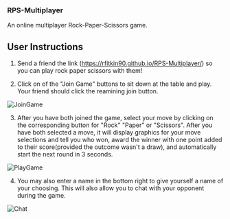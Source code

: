 ### RPS-Multiplayer

An online multiplayer Rock-Paper-Scissors game.

## User Instructions

1. Send a friend the link (https://rfitkin90.github.io/RPS-Multiplayer/) so you can play rock paper scissors with them!

2. Click on of the "Join Game" buttons to sit down at the table and play. Your friend should click the reamining join button.

![JoinGame](https://puu.sh/CKMVM.png)

3. After you have both joined the game, select your move by clicking on the corresponding button for "Rock" "Paper" or "Scissors". After you have both selected a move, it will display graphics for your move selections and tell you who won, award the winner with one point added to their score(provided the outcome wasn't a draw), and automatically start the next round in 3 seconds.

![PlayGame](https://puu.sh/CKN0Z.png)

4. You may also enter a name in the bottom right to give yourself a name of your choosing. This will also allow you to chat with your opponent during the game.

![Chat](https://puu.sh/CKNaR.png)